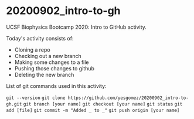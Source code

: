 # 20200902_intro-to-gh

UCSF Biophysics Bootcamp 2020: Intro to GitHub activity.

Today's activity consists of:

- Cloning a repo
- Checking out a new branch
- Making some changes to a file
- Pushing those changes to github
- Deleting the new branch

List of git commands used in this activity:

`git --version`
`git clone https://github.com/yesgomez/20200902_intro-to-gh.git`
`git branch [your name]`
`git checkout [your name]`
`git status`
`git add [file]`
`git commit -m "Added _ to _"`
`git push origin [your name]`
